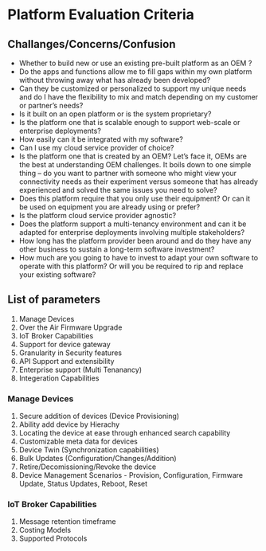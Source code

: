 # Platform Evaluation Criteria

## Challanges/Concerns/Confusion
* Whether to build new or use an existing pre-built platform as an OEM ?
* Do the apps and functions allow me to fill gaps within my own platform without throwing away what has already been developed?
* Can they be customized or personalized to support my unique needs and do I have the flexibility to mix and match depending on my  customer or partner’s needs?
* Is it built on an open platform or is the system proprietary?
* Is the platform one that is scalable enough to support web-scale or enterprise deployments?
* How easily can it be integrated with my software?
* Can I use my cloud service provider of choice?
* Is the platform one that is created by an OEM? Let’s face it, OEMs are the best at understanding OEM challenges. It boils down to one simple thing – do you want to partner with someone who might view your connectivity needs as their experiment versus someone that has already experienced and solved the same issues you need to solve?
* Does this platform require that you only use their equipment? Or can it be used on equipment you are already using or prefer?
* Is the platform cloud service provider agnostic?
* Does the platform support a multi-tenancy environment and can it be adapted for enterprise deployments involving multiple stakeholders?
* How long has the platform provider been around and do they have any other business to sustain a long-term software investment?
* How much are you going to have to invest to adapt your own software to operate with this platform? Or will you be required to rip and replace your existing software?

## List of parameters
1. Manage Devices
2. Over the Air Firmware Upgrade
3. IoT Broker Capabilities
4. Support for device gateway
5. Granularity in Security features
6. API Support and extensibility
7. Enterprise support (Multi Tenanancy)
8. Integeration Capabilities


### Manage Devices
1. Secure addition of devices (Device Provisioning)
2. Ability add device by Hierachy
3. Locating the device at ease through enhanced search capability
4. Customizable meta data for devices
5. Device Twin (Synchronization capabilities)
6. Bulk Updates (Configuration/Changes/Addition)
7. Retire/Decomissioning/Revoke the device
8. Device Management Scenarios - Provision, Configuration, Firmware Update, Status Updates, Reboot, Reset

### IoT Broker Capabilities
1. Message retention timeframe
2. Costing Models
3. Supported Protocols

